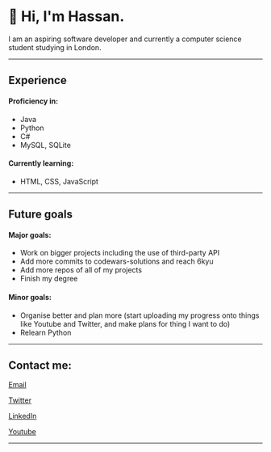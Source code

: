 
# 👋 Hi, I'm Hassan.

I am an aspiring software developer and currently a computer science student studying in London.

---
## **Experience**
#### **Proficiency in:**
- Java
- Python
- C#
- MySQL, SQLite
#### **Currently learning:**
- HTML, CSS, JavaScript
---
## **Future goals**
#### **Major goals:**
- Work on bigger projects including the use of third-party API
- Add more commits to codewars-solutions and reach 6kyu
- Add more repos of all of my projects
- Finish my degree
#### **Minor goals:**
- Organise better and plan more (start uploading my progress onto things like Youtube and Twitter, and make plans for thing I want to do)
- Relearn Python
---
## Contact me:

[Email][email]

[Twitter][twitter]

[LinkedIn][linkedin]

[Youtube][youtube]

---







[email]: mailto:contact@hassanj.dev (Email)
[twitter]: https://twitter.com/_divizn (Twitter)
[youtube]: https://www.youtube.com/channel/UCUJiDUP8P0lsjKreaW45pdw (Youtube)
[linkedin]: https://www.linkedin.com/in/hassan-javed-924629221 (LinkedIn)
